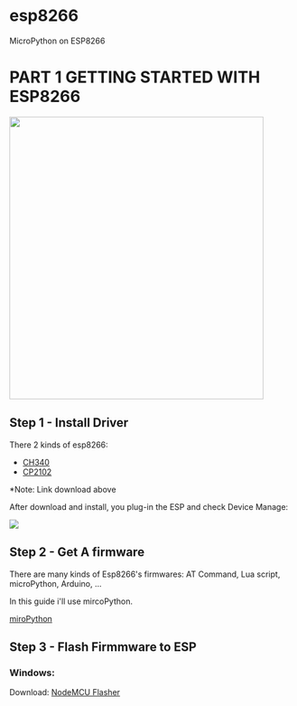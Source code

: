 # esp8266
MicroPython on ESP8266

# PART 1  GETTING STARTED WITH ESP8266

<img src="https://imgur.com/QLv7y19.jpg" height="500" width="450">

## Step 1 - Install Driver

There 2 kinds of esp8266:
- [CH340](https://sparks.gogo.co.nz/assets/_site_/downloads/CH34x_Install_Windows_v3_4.zip)
- [CP2102](https://www.silabs.com/documents/public/software/CP210x_Universal_Windows_Driver.zip)

*Note: Link download above

After download and install, you plug-in the ESP and check Device Manage:

<img src="https://imgur.com/XQ1uemr.png">

## Step 2 - Get A firmware

There are many kinds of  Esp8266's firmwares: AT Command, Lua script, microPython, Arduino, ...

In this guide i'll use mircoPython.

[miroPython](https://micropython.org/download)

## Step 3 - Flash Firmmware to ESP

### Windows:

Download:
[NodeMCU Flasher](https://github.com/nodemcu/nodemcu-flasher)

